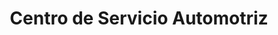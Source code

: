 ---
title: "Centro de Servicio Automotriz"
url: /san-jose/centro-de-servicio-automotriz/
shop: reparación de automóviles
---
